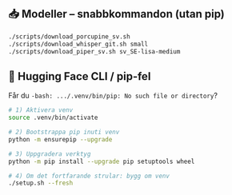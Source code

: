 
## 📥 Modeller – snabbkommandon (utan pip)
```bash
./scripts/download_porcupine_sv.sh
./scripts/download_whisper_git.sh small
./scripts/download_piper_sv.sh sv_SE-lisa-medium
```

## 🧰 Hugging Face CLI / pip-fel
Får du `-bash: .../.venv/bin/pip: No such file or directory`?
```bash
# 1) Aktivera venv
source .venv/bin/activate

# 2) Bootstrappa pip inuti venv
python -m ensurepip --upgrade

# 3) Uppgradera verktyg
python -m pip install --upgrade pip setuptools wheel

# 4) Om det fortfarande strular: bygg om venv
./setup.sh --fresh
```
